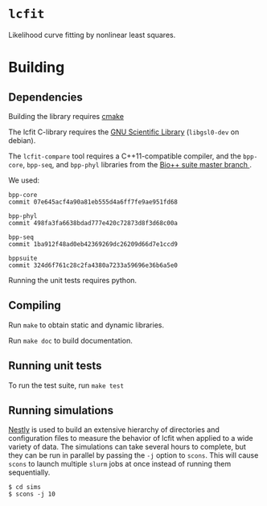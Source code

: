 # `lcfit`

Likelihood curve fitting by nonlinear least squares.

# Building

## Dependencies

Building the library requires [cmake][1]

The lcfit C-library requires the [GNU Scientific Library][2] (`libgsl0-dev` on debian).

The `lcfit-compare` tool requires a C++11-compatible compiler, and the `bpp-core`, `bpp-seq`, and `bpp-phyl` libraries from the [Bio++ suite master branch ][3].

We used:

    bpp-core
    commit 07e645acf4a90a81eb555d4a6ff7fe9ae951fd68

    bpp-phyl
    commit 498fa3fa6638bdad777e420c72873d8f3d68c00a

    bpp-seq
    commit 1ba912f48ad0eb42369269dc26209d66d7e1ccd9

    bppsuite
    commit 324d6f761c28c2fa4380a7233a59696e36b6a5e0

Running the unit tests requires python.

## Compiling

Run `make` to obtain static and dynamic libraries.

Run `make doc` to build documentation.

## Running unit tests

To run the test suite, run `make test`

[1]: http://www.cmake.org
[2]: http://www.gnu.org/s/gsl
[3]: http://biopp.univ-montp2.fr

## Running simulations ##

[Nestly](https://github.com/fhcrc/nestly) is used to build an extensive hierarchy of
directories and configuration files to measure the behavior of lcfit
when applied to a wide variety of data.  The simulations can take several hours to
complete, but they can be run in parallel by passing the `-j` option
to `scons`.   This will cause `scons` to launch multiple `slurm` jobs at
once instead of running them sequentially.

    $ cd sims
	$ scons -j 10
	
